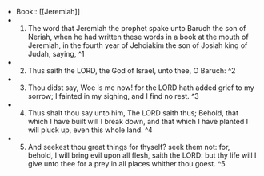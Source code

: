 - Book:: [[Jeremiah]]
- 1. The word that Jeremiah the prophet spake unto Baruch the son of Neriah, when he had written these words in a book at the mouth of Jeremiah, in the fourth year of Jehoiakim the son of Josiah king of Judah, saying, ^1
- 2. Thus saith the LORD, the God of Israel, unto thee, O Baruch: ^2
- 3. Thou didst say, Woe is me now! for the LORD hath added grief to my sorrow; I fainted in my sighing, and I find no rest. ^3
- 4. Thus shalt thou say unto him, The LORD saith thus; Behold, that which I have built will I break down, and that which I have planted I will pluck up, even this whole land. ^4
- 5. And seekest thou great things for thyself? seek them not: for, behold, I will bring evil upon all flesh, saith the LORD: but thy life will I give unto thee for a prey in all places whither thou goest. ^5
